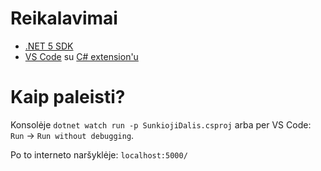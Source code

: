 # Reikalavimai

* [.NET 5 SDK](https://dotnet.microsoft.com/download)
* [VS Code](https://code.visualstudio.com/) su [C# extension'u](https://marketplace.visualstudio.com/items?itemName=ms-dotnettools.csharp)

# Kaip paleisti?

Konsolėje `dotnet watch run -p SunkiojiDalis.csproj` arba per VS Code: `Run` -> `Run without debugging`.

Po to interneto naršyklėje: `localhost:5000/`
